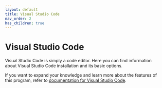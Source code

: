 ```yaml
---
layout: default
title: Visual Studio Code
nav_order: 2
has_children: true
---
```



# Visual Studio Code  

Visual Studio Code is simply a code editor. Here you can find information about Visual Studio Code installation and its basic options.  

If you want to expand your knowledge and learn more about the features of this program, refer to [documentation for Visual Studio Code](https://code.visualstudio.com/docs).  